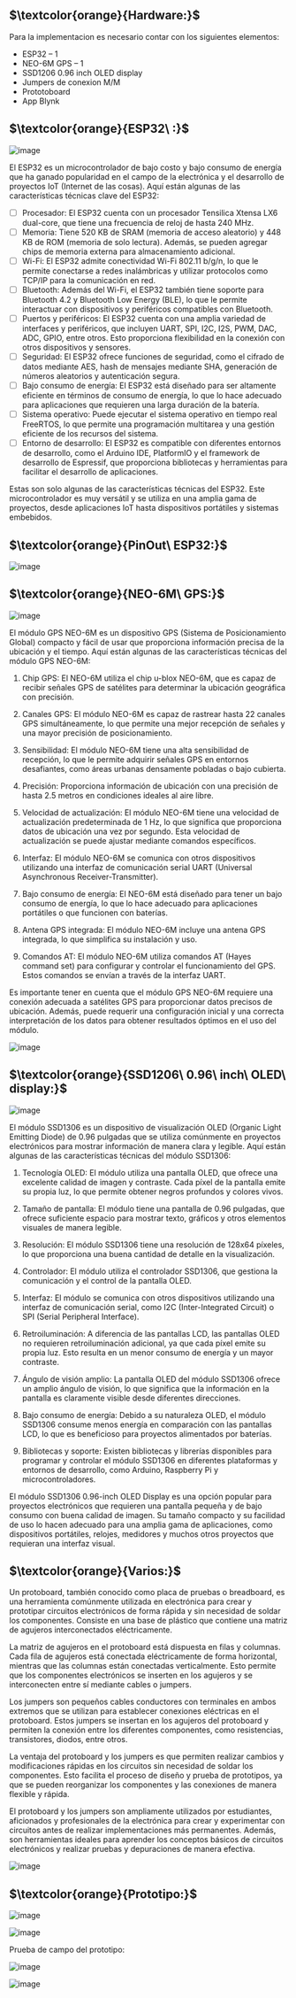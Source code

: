## $\textcolor{orange}{Hardware:}$

Para la implementacion es necesario contar con los siguientes elementos:

- ESP32 – 1
- NEO-6M GPS  – 1
- SSD1206 0.96 inch OLED display
- Jumpers de conexion M/M 
- Prototoboard
- App Blynk

## $\textcolor{orange}{ESP32\ :}$

![image](https://github.com/ISPC-TST-ARQUITECTURA-Y-CONECTIVIDAD/tareafinal-grupo-7/assets/46485082/1d508469-7037-4e32-be27-a9b08d579210)

El ESP32 es un microcontrolador de bajo costo y bajo consumo de energía que ha ganado popularidad en el campo de la electrónica y el desarrollo de proyectos IoT (Internet de las cosas). Aquí están algunas de las características técnicas clave del ESP32:

- [ ] Procesador:
      El ESP32 cuenta con un procesador Tensilica Xtensa LX6 dual-core, que tiene una frecuencia de reloj de hasta 240 MHz.
- [ ] Memoria:
       Tiene 520 KB de SRAM (memoria de acceso aleatorio) y 448 KB de ROM (memoria de solo lectura). Además, se pueden agregar chips de memoria externa para almacenamiento adicional.
- [ ] Wi-Fi:
      El ESP32 admite conectividad Wi-Fi 802.11 b/g/n, lo que le permite conectarse a redes inalámbricas y utilizar protocolos como TCP/IP para la comunicación en red.
- [ ] Bluetooth:
      Además del Wi-Fi, el ESP32 también tiene soporte para Bluetooth 4.2 y Bluetooth Low Energy (BLE), lo que le permite interactuar con dispositivos y periféricos compatibles con Bluetooth.
- [ ] Puertos y periféricos:
      El ESP32 cuenta con una amplia variedad de interfaces y periféricos, que incluyen UART, SPI, I2C, I2S, PWM, DAC, ADC, GPIO, entre otros. Esto proporciona flexibilidad en la conexión con otros dispositivos y sensores.
- [ ] Seguridad:
      El ESP32 ofrece funciones de seguridad, como el cifrado de datos mediante AES, hash de mensajes mediante SHA, generación de números aleatorios y autenticación segura.
- [ ] Bajo consumo de energía:
      El ESP32 está diseñado para ser altamente eficiente en términos de consumo de energía, lo que lo hace adecuado para aplicaciones que requieren una larga duración de la batería.
- [ ] Sistema operativo:
      Puede ejecutar el sistema operativo en tiempo real FreeRTOS, lo que permite una programación multitarea y una gestión eficiente de los recursos del sistema.
- [ ] Entorno de desarrollo:
      El ESP32 es compatible con diferentes entornos de desarrollo, como el Arduino IDE, PlatformIO y el framework de desarrollo de Espressif, que proporciona bibliotecas y herramientas para facilitar el desarrollo de aplicaciones.

Estas son solo algunas de las características técnicas del ESP32. Este microcontrolador es muy versátil y se utiliza en una amplia gama de proyectos, desde aplicaciones IoT hasta dispositivos portátiles y sistemas embebidos.



## $\textcolor{orange}{PinOut\ ESP32:}$

![image](https://github.com/ISPC-TST-ARQUITECTURA-Y-CONECTIVIDAD/tareafinal-grupo-7/assets/46485082/493b507b-d568-4ca0-bac7-ba7af67bad54)


## $\textcolor{orange}{NEO-6M\ GPS:}$

![image](https://github.com/ISPC-TST-ARQUITECTURA-Y-CONECTIVIDAD/tareafinal-grupo-7/assets/46485082/b9ec99f9-bdda-4cc6-bcb6-82e269ac4372)

El módulo GPS NEO-6M es un dispositivo GPS (Sistema de Posicionamiento Global) compacto y fácil de usar que proporciona información precisa de la ubicación y el tiempo. Aquí están algunas de las características técnicas del módulo GPS NEO-6M:

1. Chip GPS: El NEO-6M utiliza el chip u-blox NEO-6M, que es capaz de recibir señales GPS de satélites para determinar la ubicación geográfica con precisión.

2. Canales GPS: El módulo NEO-6M es capaz de rastrear hasta 22 canales GPS simultáneamente, lo que permite una mejor recepción de señales y una mayor precisión de posicionamiento.

3. Sensibilidad: El módulo NEO-6M tiene una alta sensibilidad de recepción, lo que le permite adquirir señales GPS en entornos desafiantes, como áreas urbanas densamente pobladas o bajo cubierta.

4. Precisión: Proporciona información de ubicación con una precisión de hasta 2.5 metros en condiciones ideales al aire libre.

5. Velocidad de actualización: El módulo NEO-6M tiene una velocidad de actualización predeterminada de 1 Hz, lo que significa que proporciona datos de ubicación una vez por segundo. Esta velocidad de actualización se puede ajustar mediante comandos específicos.

6. Interfaz: El módulo NEO-6M se comunica con otros dispositivos utilizando una interfaz de comunicación serial UART (Universal Asynchronous Receiver-Transmitter).

7. Bajo consumo de energía: El NEO-6M está diseñado para tener un bajo consumo de energía, lo que lo hace adecuado para aplicaciones portátiles o que funcionen con baterías.

8. Antena GPS integrada: El módulo NEO-6M incluye una antena GPS integrada, lo que simplifica su instalación y uso.

9. Comandos AT: El módulo NEO-6M utiliza comandos AT (Hayes command set) para configurar y controlar el funcionamiento del GPS. Estos comandos se envían a través de la interfaz UART.

Es importante tener en cuenta que el módulo GPS NEO-6M requiere una conexión adecuada a satélites GPS para proporcionar datos precisos de ubicación. Además, puede requerir una configuración inicial y una correcta interpretación de los datos para obtener resultados óptimos en el uso del módulo.

![image](https://github.com/ISPC-TST-ARQUITECTURA-Y-CONECTIVIDAD/tareafinal-grupo-7/assets/46485082/df5e523f-6b7a-4a7d-82cc-0ba05e31c5f1)



## $\textcolor{orange}{SSD1206\ 0.96\ inch\ OLED\ display:}$


![image](https://github.com/ISPC-TST-ARQUITECTURA-Y-CONECTIVIDAD/tareafinal-grupo-7/assets/46485082/60ce3887-5f1e-4f44-be47-6e880ff925d4)

El módulo SSD1306 es un dispositivo de visualización OLED (Organic Light Emitting Diode) de 0.96 pulgadas que se utiliza comúnmente en proyectos electrónicos para mostrar información de manera clara y legible. Aquí están algunas de las características técnicas del módulo SSD1306:

1. Tecnología OLED: El módulo utiliza una pantalla OLED, que ofrece una excelente calidad de imagen y contraste. Cada píxel de la pantalla emite su propia luz, lo que permite obtener negros profundos y colores vivos.

2. Tamaño de pantalla: El módulo tiene una pantalla de 0.96 pulgadas, que ofrece suficiente espacio para mostrar texto, gráficos y otros elementos visuales de manera legible.

3. Resolución: El módulo SSD1306 tiene una resolución de 128x64 píxeles, lo que proporciona una buena cantidad de detalle en la visualización.

4. Controlador: El módulo utiliza el controlador SSD1306, que gestiona la comunicación y el control de la pantalla OLED.

5. Interfaz: El módulo se comunica con otros dispositivos utilizando una interfaz de comunicación serial, como I2C (Inter-Integrated Circuit) o SPI (Serial Peripheral Interface).

6. Retroiluminación: A diferencia de las pantallas LCD, las pantallas OLED no requieren retroiluminación adicional, ya que cada píxel emite su propia luz. Esto resulta en un menor consumo de energía y un mayor contraste.

7. Ángulo de visión amplio: La pantalla OLED del módulo SSD1306 ofrece un amplio ángulo de visión, lo que significa que la información en la pantalla es claramente visible desde diferentes direcciones.

8. Bajo consumo de energía: Debido a su naturaleza OLED, el módulo SSD1306 consume menos energía en comparación con las pantallas LCD, lo que es beneficioso para proyectos alimentados por baterías.

9. Bibliotecas y soporte: Existen bibliotecas y librerías disponibles para programar y controlar el módulo SSD1306 en diferentes plataformas y entornos de desarrollo, como Arduino, Raspberry Pi y microcontroladores.

El módulo SSD1306 0.96-inch OLED Display es una opción popular para proyectos electrónicos que requieren una pantalla pequeña y de bajo consumo con buena calidad de imagen. Su tamaño compacto y su facilidad de uso lo hacen adecuado para una amplia gama de aplicaciones, como dispositivos portátiles, relojes, medidores y muchos otros proyectos que requieran una interfaz visual.


## $\textcolor{orange}{Varios:}$


Un protoboard, también conocido como placa de pruebas o breadboard, es una herramienta comúnmente utilizada en electrónica para crear y prototipar circuitos electrónicos de forma rápida y sin necesidad de soldar los componentes. Consiste en una base de plástico que contiene una matriz de agujeros interconectados eléctricamente.

La matriz de agujeros en el protoboard está dispuesta en filas y columnas. Cada fila de agujeros está conectada eléctricamente de forma horizontal, mientras que las columnas están conectadas verticalmente. Esto permite que los componentes electrónicos se inserten en los agujeros y se interconecten entre sí mediante cables o jumpers.

Los jumpers son pequeños cables conductores con terminales en ambos extremos que se utilizan para establecer conexiones eléctricas en el protoboard. Estos jumpers se insertan en los agujeros del protoboard y permiten la conexión entre los diferentes componentes, como resistencias, transistores, diodos, entre otros.

La ventaja del protoboard y los jumpers es que permiten realizar cambios y modificaciones rápidas en los circuitos sin necesidad de soldar los componentes. Esto facilita el proceso de diseño y prueba de prototipos, ya que se pueden reorganizar los componentes y las conexiones de manera flexible y rápida.

El protoboard y los jumpers son ampliamente utilizados por estudiantes, aficionados y profesionales de la electrónica para crear y experimentar con circuitos antes de realizar implementaciones más permanentes. Además, son herramientas ideales para aprender los conceptos básicos de circuitos electrónicos y realizar pruebas y depuraciones de manera efectiva.

![image](https://github.com/ISPC-TST-ARQUITECTURA-Y-CONECTIVIDAD/tarea7-grupo-7/assets/46485082/0955a03a-db81-4c7f-8938-6a222c2aed72)

## $\textcolor{orange}{Prototipo:}$


![image](https://github.com/ISPC-TST-ARQUITECTURA-Y-CONECTIVIDAD/tareafinal-grupo-7/assets/46485082/1065670b-52b3-4000-9e6f-53f7da4d37fa)

![image](https://github.com/ISPC-TST-ARQUITECTURA-Y-CONECTIVIDAD/tareafinal-grupo-7/assets/46485082/00293bee-d040-469d-9eee-72791533cc07)

Prueba de campo del prototipo:

![image](https://github.com/ISPC-TST-ARQUITECTURA-Y-CONECTIVIDAD/tareafinal-grupo-7/assets/46485082/29728671-f42f-4f39-b479-a6d103da981f)

![image](https://github.com/ISPC-TST-ARQUITECTURA-Y-CONECTIVIDAD/tareafinal-grupo-7/assets/46485082/3d3567b9-ddda-4748-9577-a1750178e3ea)







